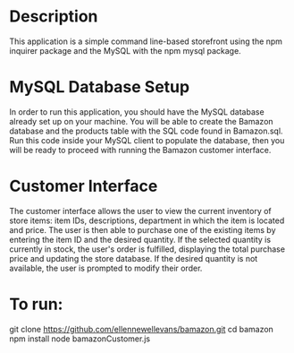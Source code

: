 <h1>Description</h1>
This application is a simple command line-based storefront using the npm inquirer package and the MySQL with the npm mysql package.

<h1>MySQL Database Setup</h1>
In order to run this application, you should have the MySQL database already set up on your machine. You will be able to create the Bamazon database and the products table with the SQL code found in Bamazon.sql. Run this code inside your MySQL client to populate the database, then you will be ready to proceed with running the Bamazon customer interface.

<h1>Customer Interface</h1>
The customer interface allows the user to view the current inventory of store items: item IDs, descriptions, department in which the item is located and price. The user is then able to purchase one of the existing items by entering the item ID and the desired quantity. If the selected quantity is currently in stock, the user's order is fulfilled, displaying the total purchase price and updating the store database. If the desired quantity is not available, the user is prompted to modify their order.

<h1>To run:</h1>

git clone https://github.com/ellennewellevans/bamazon.git
cd bamazon
npm install
node bamazonCustomer.js
